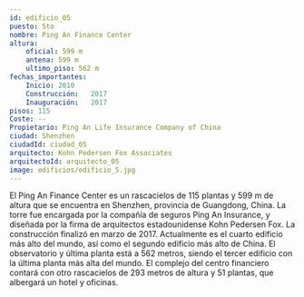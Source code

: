 ```yaml
---
id: edificio_05
puesto: 5to
nombre: Ping An Finance Center
altura: 
    oficial: 599 m 	
    antena: 599 m 	
    ultimo_piso: 562 m 
fechas_importantes:
    Inicio:	2010
    Construcción:	2017
    Inauguración:	2017
pisos: 115
Coste: --
Propietario: Ping An Life Insurance Company of China
ciudad: Shenzhen
ciudadId: ciudad_05
arquitecto: Kohn Pedersen Fox Associates
arquitectoId: arquitecto_05
image: edificios/edificio_5.jpg
---
```

El Ping An Finance Center es un rascacielos de 115 plantas y 599 m de altura que se encuentra en Shenzhen, provincia de Guangdong, China. La torre fue encargada por la compañía de seguros Ping An Insurance, y diseñada por la firma de arquitectos estadounidense Kohn Pedersen Fox. La construcción finalizó en marzo de 2017. Actualmente es el cuarto edificio más alto del mundo, así como el segundo edificio más alto de China. El observatorio y última planta está a 562 metros, siendo el tercer edificio con la última planta más alta del mundo. El complejo del centro financiero contará con otro rascacielos de 293 metros de altura y 51 plantas, que albergará un hotel y oficinas.
